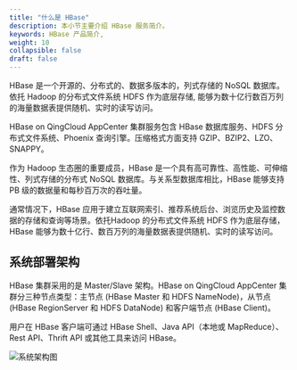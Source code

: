 ```yaml
---
title: "什么是 HBase"
description: 本小节主要介绍 HBase 服务简介。 
keywords: HBase 产品简介, 
weight: 10
collapsible: false
draft: false
---
```




HBase 是一个开源的、分布式的、数据多版本的，列式存储的 NoSQL 数据库。依托 Hadoop 的分布式文件系统 HDFS 作为底层存储, 能够为数十亿行数百万列的海量数据表提供随机、实时的读写访问。

HBase on QingCloud AppCenter 集群服务包含 HBase 数据库服务、HDFS 分布式文件系统、Phoenix 查询引擎。压缩格式方面支持 GZIP、BZIP2、LZO、SNAPPY。

作为 Hadoop 生态圈的重要成员，HBase 是一个具有高可靠性、高性能、可伸缩性、列式存储的分布式 NoSQL 数据库。与关系型数据库相比，HBase 能够支持 PB 级的数据量和每秒百万次的吞吐量。

通常情况下，HBase 应用于建立互联网索引、推荐系统后台、浏览历史及监控数据的存储和查询等场景。依托Hadoop 的分布式文件系统 HDFS 作为底层存储，HBase 能够为数十亿行、数百万列的海量数据表提供随机、实时的读写访问。

## 系统部署架构

HBase 集群采用的是 Master/Slave 架构。HBase on QingCloud AppCenter 集群分三种节点类型：主节点 (HBase Master 和 HDFS NameNode)，从节点 (HBase RegionServer 和 HDFS DataNode) 和客户端节点 (HBase Client)。

用户在 HBase 客户端可通过 HBase Shell、Java API（本地或 MapReduce）、Rest API、Thrift API 或其他工具来访问 HBase。

![系统架构图](../../_images/hbase_architecture.png)
